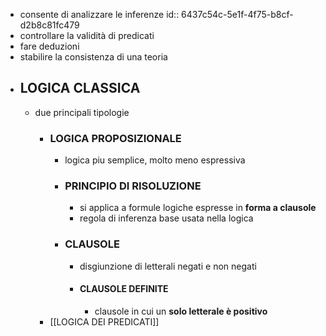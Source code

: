 - consente di analizzare le inferenze
  id:: 6437c54c-5e1f-4f75-b8cf-d2b8c81fc479
- controllare la validità di predicati
- fare deduzioni
- stabilire la consistenza di una teoria
- ## LOGICA CLASSICA
	- due principali tipologie
		- ### LOGICA PROPOSIZIONALE
			- logica piu semplice, molto meno espressiva
			- ### PRINCIPIO DI RISOLUZIONE
				- si applica a formule logiche espresse in **forma a clausole**
				- regola di inferenza base usata nella logica
			- ### CLAUSOLE
				- disgiunzione di letterali negati e non negati
				- #### CLAUSOLE DEFINITE
					- clausole in cui un **solo letterale è positivo**
		- [[LOGICA DEI PREDICATI]]